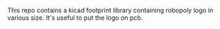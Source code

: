 This repo contains a kicad footprint library containing robopoly logo in various size.
It's useful to put the logo on pcb.
